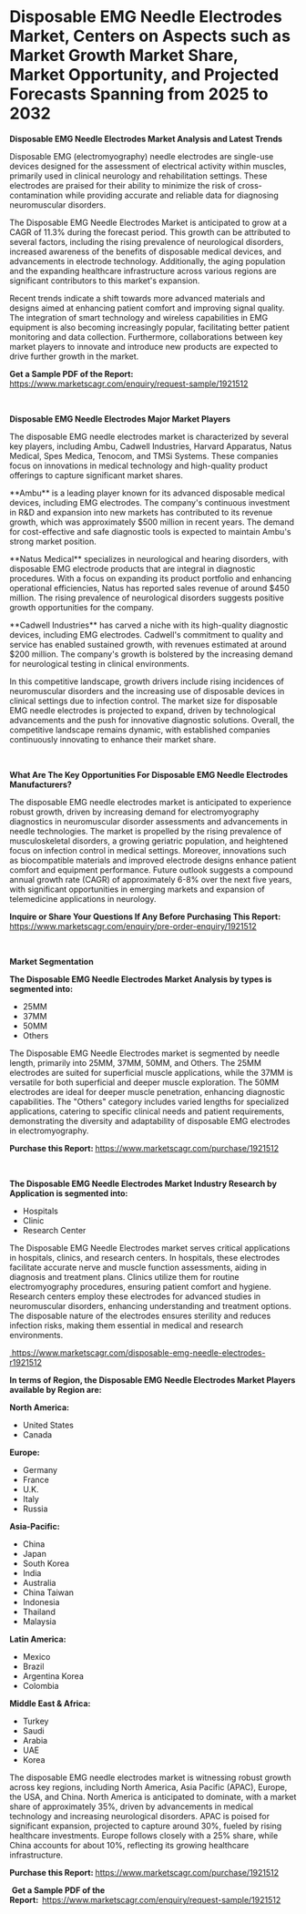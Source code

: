 <p><h1>Disposable EMG Needle Electrodes Market, Centers on Aspects such as Market Growth Market Share, Market Opportunity, and Projected Forecasts Spanning from 2025 to 2032</h1></p><p><strong>Disposable EMG Needle Electrodes Market Analysis and Latest Trends</strong></p>
<p><p>Disposable EMG (electromyography) needle electrodes are single-use devices designed for the assessment of electrical activity within muscles, primarily used in clinical neurology and rehabilitation settings. These electrodes are praised for their ability to minimize the risk of cross-contamination while providing accurate and reliable data for diagnosing neuromuscular disorders.</p><p>The Disposable EMG Needle Electrodes Market is anticipated to grow at a CAGR of 11.3% during the forecast period. This growth can be attributed to several factors, including the rising prevalence of neurological disorders, increased awareness of the benefits of disposable medical devices, and advancements in electrode technology. Additionally, the aging population and the expanding healthcare infrastructure across various regions are significant contributors to this market's expansion.</p><p>Recent trends indicate a shift towards more advanced materials and designs aimed at enhancing patient comfort and improving signal quality. The integration of smart technology and wireless capabilities in EMG equipment is also becoming increasingly popular, facilitating better patient monitoring and data collection. Furthermore, collaborations between key market players to innovate and introduce new products are expected to drive further growth in the market.</p></p>
<p><strong>Get a Sample PDF of the Report:&nbsp;</strong> <a href="https://www.marketscagr.com/enquiry/request-sample/1921512?utm_campaign=2799&utm_medium=2&utm_source=Github&utm_content=ia&utm_term=13042025&utm_id=disposable-emg-needle-electrodes">https://www.marketscagr.com/enquiry/request-sample/1921512</a></p>
<p>&nbsp;</p>
<p><strong>Disposable EMG Needle Electrodes Major Market Players</strong></p>
<p><p>The disposable EMG needle electrodes market is characterized by several key players, including Ambu, Cadwell Industries, Harvard Apparatus, Natus Medical, Spes Medica, Tenocom, and TMSi Systems. These companies focus on innovations in medical technology and high-quality product offerings to capture significant market shares.</p><p>**Ambu** is a leading player known for its advanced disposable medical devices, including EMG electrodes. The company's continuous investment in R&D and expansion into new markets has contributed to its revenue growth, which was approximately $500 million in recent years. The demand for cost-effective and safe diagnostic tools is expected to maintain Ambu's strong market position.</p><p>**Natus Medical** specializes in neurological and hearing disorders, with disposable EMG electrode products that are integral in diagnostic procedures. With a focus on expanding its product portfolio and enhancing operational efficiencies, Natus has reported sales revenue of around $450 million. The rising prevalence of neurological disorders suggests positive growth opportunities for the company.</p><p>**Cadwell Industries** has carved a niche with its high-quality diagnostic devices, including EMG electrodes. Cadwell's commitment to quality and service has enabled sustained growth, with revenues estimated at around $200 million. The company's growth is bolstered by the increasing demand for neurological testing in clinical environments.</p><p>In this competitive landscape, growth drivers include rising incidences of neuromuscular disorders and the increasing use of disposable devices in clinical settings due to infection control. The market size for disposable EMG needle electrodes is projected to expand, driven by technological advancements and the push for innovative diagnostic solutions. Overall, the competitive landscape remains dynamic, with established companies continuously innovating to enhance their market share.</p></p>
<p>&nbsp;</p>
<p><strong>What Are The Key Opportunities For Disposable EMG Needle Electrodes Manufacturers?</strong></p>
<p><p>The disposable EMG needle electrodes market is anticipated to experience robust growth, driven by increasing demand for electromyography diagnostics in neuromuscular disorder assessments and advancements in needle technologies. The market is propelled by the rising prevalence of musculoskeletal disorders, a growing geriatric population, and heightened focus on infection control in medical settings. Moreover, innovations such as biocompatible materials and improved electrode designs enhance patient comfort and equipment performance. Future outlook suggests a compound annual growth rate (CAGR) of approximately 6-8% over the next five years, with significant opportunities in emerging markets and expansion of telemedicine applications in neurology.</p></p>
<p><strong>Inquire or Share Your Questions If Any Before Purchasing This Report:</strong> <a href="https://www.marketscagr.com/enquiry/pre-order-enquiry/1921512?utm_campaign=2799&utm_medium=2&utm_source=Github&utm_content=ia&utm_term=13042025&utm_id=disposable-emg-needle-electrodes">https://www.marketscagr.com/enquiry/pre-order-enquiry/1921512</a></p>
<p>&nbsp;</p>
<p><strong>Market Segmentation</strong></p>
<p><strong>The Disposable EMG Needle Electrodes Market Analysis by types is segmented into:</strong></p>
<p><ul><li>25MM</li><li>37MM</li><li>50MM</li><li>Others</li></ul></p>
<p><p>The Disposable EMG Needle Electrodes market is segmented by needle length, primarily into 25MM, 37MM, 50MM, and Others. The 25MM electrodes are suited for superficial muscle applications, while the 37MM is versatile for both superficial and deeper muscle exploration. The 50MM electrodes are ideal for deeper muscle penetration, enhancing diagnostic capabilities. The "Others" category includes varied lengths for specialized applications, catering to specific clinical needs and patient requirements, demonstrating the diversity and adaptability of disposable EMG electrodes in electromyography.</p></p>
<p><strong>Purchase this Report:&nbsp;</strong><a href="https://www.marketscagr.com/purchase/1921512?utm_campaign=2799&utm_medium=2&utm_source=Github&utm_content=ia&utm_term=13042025&utm_id=disposable-emg-needle-electrodes">https://www.marketscagr.com/purchase/1921512</a></p>
<p>&nbsp;</p>
<p><strong>The Disposable EMG Needle Electrodes Market Industry Research by Application is segmented into:</strong></p>
<p><ul><li>Hospitals</li><li>Clinic</li><li>Research Center</li></ul></p>
<p><p>The Disposable EMG Needle Electrodes market serves critical applications in hospitals, clinics, and research centers. In hospitals, these electrodes facilitate accurate nerve and muscle function assessments, aiding in diagnosis and treatment plans. Clinics utilize them for routine electromyography procedures, ensuring patient comfort and hygiene. Research centers employ these electrodes for advanced studies in neuromuscular disorders, enhancing understanding and treatment options. The disposable nature of the electrodes ensures sterility and reduces infection risks, making them essential in medical and research environments.</p></p>
<p><a href="https://www.marketscagr.com/disposable-emg-needle-electrodes-r1921512?utm_campaign=2799&utm_medium=2&utm_source=Github&utm_content=ia&utm_term=13042025&utm_id=disposable-emg-needle-electrodes">&nbsp;https://www.marketscagr.com/disposable-emg-needle-electrodes-r1921512</a></p>
<p><strong>In terms of Region, the Disposable EMG Needle Electrodes Market Players available by Region are:</strong></p>
<p>
    <p> <strong> North America: </strong>
        <ul>
            <li>United States</li>
            <li>Canada</li>
        </ul>
        </p> 
    <p> <strong> Europe: </strong>
        <ul>
            <li>Germany</li>
            <li>France</li>
            <li>U.K.</li>
            <li>Italy</li>
            <li>Russia</li>
        </ul>
        </p> 
    <p> <strong> Asia-Pacific: </strong>
        <ul>
            <li>China</li>
            <li>Japan</li>
            <li>South Korea</li>
            <li>India</li>
            <li>Australia</li>
            <li>China Taiwan</li>
            <li>Indonesia</li>
            <li>Thailand</li>
            <li>Malaysia</li>
        </ul>
        </p> 
    <p> <strong> Latin America: </strong>
        <ul>
            <li>Mexico</li>
            <li>Brazil</li>
            <li>Argentina Korea</li>
            <li>Colombia</li>
        </ul>
        </p> 
    <p> <strong> Middle East & Africa: </strong>
        <ul>
            <li>Turkey</li>
            <li>Saudi</li>
            <li>Arabia</li>
            <li>UAE</li>
            <li>Korea</li>
        </ul>
    </p>
    </p>
<p><p>The disposable EMG needle electrodes market is witnessing robust growth across key regions, including North America, Asia Pacific (APAC), Europe, the USA, and China. North America is anticipated to dominate, with a market share of approximately 35%, driven by advancements in medical technology and increasing neurological disorders. APAC is poised for significant expansion, projected to capture around 30%, fueled by rising healthcare investments. Europe follows closely with a 25% share, while China accounts for about 10%, reflecting its growing healthcare infrastructure.</p></p>
<p><strong>Purchase this Report: </strong><a href="https://www.marketscagr.com/purchase/1921512?utm_campaign=2799&utm_medium=2&utm_source=Github&utm_content=ia&utm_term=13042025&utm_id=disposable-emg-needle-electrodes">https://www.marketscagr.com/purchase/1921512</a></p>
<p>&nbsp;<strong>Get a Sample PDF of the Report:&nbsp;&nbsp;</strong><a href="https://www.marketscagr.com/enquiry/request-sample/1921512?utm_campaign=2799&utm_medium=2&utm_source=Github&utm_content=ia&utm_term=13042025&utm_id=disposable-emg-needle-electrodes">https://www.marketscagr.com/enquiry/request-sample/1921512</a></p>
<p><strong></strong></p>
<p><p></p><p></p><p></p></p>